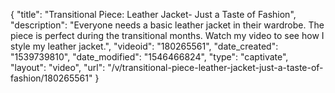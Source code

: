 {
    "title": "Transitional Piece: Leather Jacket- Just a Taste of Fashion",
    "description": "Everyone needs a basic leather jacket in their wardrobe. The piece is perfect during the transitional months. Watch my video to see how I style my leather jacket.",
    "videoid": "180265561",
    "date_created": "1539739810",
    "date_modified": "1546466824",
    "type": "captivate",
    "layout": "video",
    "url": "\/v\/transitional-piece-leather-jacket-just-a-taste-of-fashion\/180265561"
}